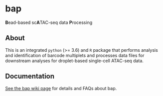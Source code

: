 # bap
**B**ead-based sc**A**TAC-seq data **P**rocessing

## About
This is an integrated `python` (>= 3.6) and `R` package that
performs analysis and identification of barcode multiplets and processes
data files for downstream analyses for droplet-based single-cell ATAC-seq data. 

## Documentation

[See the bap wiki page](https://github.com/caleblareau/bap/wiki) for details and FAQs about bap.




